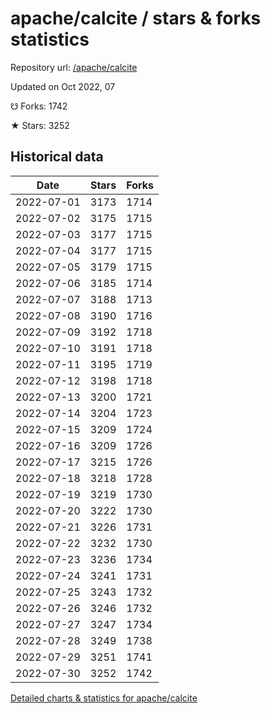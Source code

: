 # apache/calcite / stars & forks statistics

Repository url: [/apache/calcite](https://github.com/apache/calcite)

Updated on Oct 2022, 07

☋ Forks: 1742

★ Stars: 3252

## Historical data
| Date | Stars | Forks |
|------|-------|-------|
| 2022-07-01 | 3173 | 1714 | 
| 2022-07-02 | 3175 | 1715 | 
| 2022-07-03 | 3177 | 1715 | 
| 2022-07-04 | 3177 | 1715 | 
| 2022-07-05 | 3179 | 1715 | 
| 2022-07-06 | 3185 | 1714 | 
| 2022-07-07 | 3188 | 1713 | 
| 2022-07-08 | 3190 | 1716 | 
| 2022-07-09 | 3192 | 1718 | 
| 2022-07-10 | 3191 | 1718 | 
| 2022-07-11 | 3195 | 1719 | 
| 2022-07-12 | 3198 | 1718 | 
| 2022-07-13 | 3200 | 1721 | 
| 2022-07-14 | 3204 | 1723 | 
| 2022-07-15 | 3209 | 1724 | 
| 2022-07-16 | 3209 | 1726 | 
| 2022-07-17 | 3215 | 1726 | 
| 2022-07-18 | 3218 | 1728 | 
| 2022-07-19 | 3219 | 1730 | 
| 2022-07-20 | 3222 | 1730 | 
| 2022-07-21 | 3226 | 1731 | 
| 2022-07-22 | 3232 | 1730 | 
| 2022-07-23 | 3236 | 1734 | 
| 2022-07-24 | 3241 | 1731 | 
| 2022-07-25 | 3243 | 1732 | 
| 2022-07-26 | 3246 | 1732 | 
| 2022-07-27 | 3247 | 1734 | 
| 2022-07-28 | 3249 | 1738 | 
| 2022-07-29 | 3251 | 1741 | 
| 2022-07-30 | 3252 | 1742 | 


[Detailed charts & statistics for apache/calcite](https://reviewgithub.com/rep/apache/calcite)
